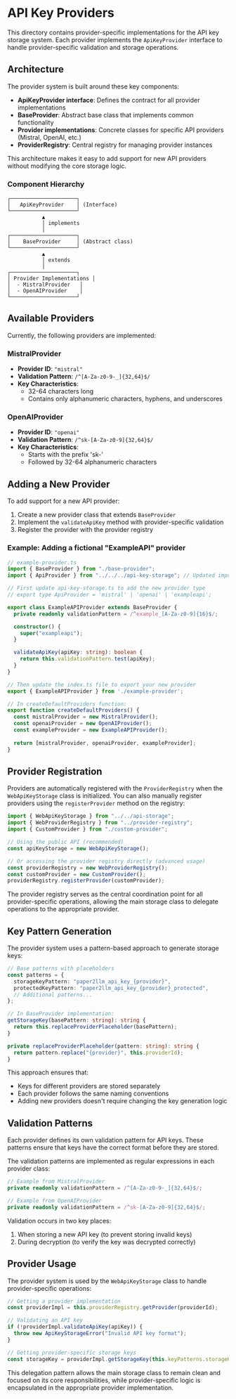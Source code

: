 # API Key Providers

This directory contains provider-specific implementations for the API key storage system. Each provider implements the `ApiKeyProvider` interface to handle provider-specific validation and storage operations.

## Architecture

The provider system is built around these key components:

- **ApiKeyProvider interface**: Defines the contract for all provider implementations
- **BaseProvider**: Abstract base class that implements common functionality
- **Provider implementations**: Concrete classes for specific API providers (Mistral, OpenAI, etc.)
- **ProviderRegistry**: Central registry for managing provider instances

This architecture makes it easy to add support for new API providers without modifying the core storage logic.

### Component Hierarchy

```
┌─────────────────────┐
│   ApiKeyProvider    │ (Interface)
└─────────────────────┘
           ▲
           │ implements
           │
┌─────────────────────┐
│    BaseProvider     │ (Abstract class)
└─────────────────────┘
           ▲
           │ extends
           │
┌─────────────────────┐
│ Provider Implementations │
│  - MistralProvider   │
│  - OpenAIProvider    │
└─────────────────────┘
```

## Available Providers

Currently, the following providers are implemented:

### MistralProvider

- **Provider ID**: `"mistral"`
- **Validation Pattern**: `/^[A-Za-z0-9-_]{32,64}$/`
- **Key Characteristics**: 
  - 32-64 characters long
  - Contains only alphanumeric characters, hyphens, and underscores

### OpenAIProvider

- **Provider ID**: `"openai"`
- **Validation Pattern**: `/^sk-[A-Za-z0-9]{32,64}$/`
- **Key Characteristics**:
  - Starts with the prefix 'sk-'
  - Followed by 32-64 alphanumeric characters

## Adding a New Provider

To add support for a new API provider:

1. Create a new provider class that extends `BaseProvider`
2. Implement the `validateApiKey` method with provider-specific validation
3. Register the provider with the provider registry

### Example: Adding a fictional "ExampleAPI" provider

```typescript
// example-provider.ts
import { BaseProvider } from "./base-provider";
import { ApiProvider } from "../../../api-key-storage"; // Updated import path

// First update api-key-storage.ts to add the new provider type
// export type ApiProvider = 'mistral' | 'openai' | 'exampleapi';

export class ExampleAPIProvider extends BaseProvider {
  private readonly validationPattern = /^example_[A-Za-z0-9]{16}$/;

  constructor() {
    super("exampleapi");
  }

  validateApiKey(apiKey: string): boolean {
    return this.validationPattern.test(apiKey);
  }
}

// Then update the index.ts file to export your new provider
export { ExampleAPIProvider } from './example-provider';

// In createDefaultProviders function:
export function createDefaultProviders() {
  const mistralProvider = new MistralProvider();
  const openaiProvider = new OpenAIProvider();
  const exampleProvider = new ExampleAPIProvider();
  
  return [mistralProvider, openaiProvider, exampleProvider];
}
```

## Provider Registration

Providers are automatically registered with the `ProviderRegistry` when the `WebApiKeyStorage` class is initialized. You can also manually register providers using the `registerProvider` method on the registry:

```typescript
import { WebApiKeyStorage } from "../../api-storage";
import { WebProviderRegistry } from "../provider-registry";
import { CustomProvider } from "./custom-provider";

// Using the public API (recommended)
const apiKeyStorage = new WebApiKeyStorage();

// Or accessing the provider registry directly (advanced usage)
const providerRegistry = new WebProviderRegistry();
const customProvider = new CustomProvider();
providerRegistry.registerProvider(customProvider);
```

The provider registry serves as the central coordination point for all provider-specific operations, allowing the main storage class to delegate operations to the appropriate provider.

## Key Pattern Generation

The provider system uses a pattern-based approach to generate storage keys:

```typescript
// Base patterns with placeholders
const patterns = {
  storageKeyPattern: "paper2llm_api_key_{provider}",
  protectedKeyPattern: "paper2llm_api_key_{provider}_protected",
  // Additional patterns...
};

// In BaseProvider implementation:
getStorageKey(basePattern: string): string {
  return this.replaceProviderPlaceholder(basePattern);
}

private replaceProviderPlaceholder(pattern: string): string {
  return pattern.replace("{provider}", this.providerId);
}
```

This approach ensures that:
- Keys for different providers are stored separately
- Each provider follows the same naming conventions
- Adding new providers doesn't require changing the key generation logic

## Validation Patterns

Each provider defines its own validation pattern for API keys. These patterns ensure that keys have the correct format before they are stored.

The validation patterns are implemented as regular expressions in each provider class:

```typescript
// Example from MistralProvider
private readonly validationPattern = /^[A-Za-z0-9-_]{32,64}$/;

// Example from OpenAIProvider
private readonly validationPattern = /^sk-[A-Za-z0-9]{32,64}$/;
```

Validation occurs in two key places:
1. When storing a new API key (to prevent storing invalid keys)
2. During decryption (to verify the key was decrypted correctly)

## Provider Usage

The provider system is used by the `WebApiKeyStorage` class to handle provider-specific operations:

```typescript
// Getting a provider implementation
const providerImpl = this.providerRegistry.getProvider(providerId);

// Validating an API key
if (!providerImpl.validateApiKey(apiKey)) {
  throw new ApiKeyStorageError("Invalid API key format");
}

// Getting provider-specific storage keys
const storageKey = providerImpl.getStorageKey(this.keyPatterns.storageKeyPattern);
```

This delegation pattern allows the main storage class to remain clean and focused on its core responsibilities, while provider-specific logic is encapsulated in the appropriate provider implementation.
